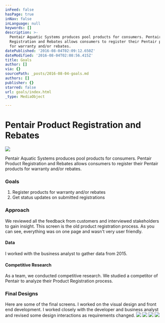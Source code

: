 ```yaml
---
inFeed: false
hasPage: true
inNav: false
inLanguage: null
keywords: []
description: >-
  Pentair Aquatic Systems produces pool products for consumers. Pentair Product
  Registration and Rebates allows consumers to register their Pentair products
  for warranty and/or rebates.  
datePublished: '2016-08-04T02:09:12.650Z'
dateModified: '2016-08-04T02:08:56.415Z'
title: Goals
author: []
via: {}
sourcePath: _posts/2016-08-04-goals.md
authors: []
publisher: {}
starred: false
url: goals/index.html
_type: MediaObject

---
```

# Pentair Product Registration and Rebates
![](https://the-grid-user-content.s3-us-west-2.amazonaws.com/d5cf676d-89c1-44e8-965d-abe580905d6b.jpg)

Pentair Aquatic Systems produces pool products for consumers. Pentair Product Registration and Rebates allows consumers to register their Pentair products for warranty and/or rebates. 

### Goals

1. Register products for warranty and/or rebates 
2. Get status updates on submitted registrations 

### Approach

We reviewed all the feedback from customers and interviewed stakeholders to gain insight. This screen is the old product registration process. As you can see, everything was on one page and wasn't very user friendly. 

#### Data

I worked with the business analyst to gather data from 2015\.

#### Competitive Research

As a team, we conducted competitive research. We studied a competitor of Pentair to analyze their Product Registration process. 

### Final Designs

Here are some of the final screens. I worked on the visual design and front end development. I worked closely with the developer and business analyst and revised some design interactions as requirements changed. ![](https://the-grid-user-content.s3-us-west-2.amazonaws.com/010d2d8c-1324-41c3-8fda-42cb03d354d5.jpg)
![](https://the-grid-user-content.s3-us-west-2.amazonaws.com/c7b69aac-b90a-46d2-b5be-5fa629e07469.jpg)
![](https://the-grid-user-content.s3-us-west-2.amazonaws.com/cbbc6eed-a79c-4421-b25d-9fa0ec745a64.jpg)
![](https://the-grid-user-content.s3-us-west-2.amazonaws.com/07820984-817f-48de-8630-f67e762f2e9d.jpg)